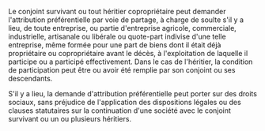 Le conjoint survivant ou tout héritier copropriétaire peut demander l'attribution préférentielle par voie de partage, à charge de soulte s'il y a lieu, de toute entreprise, ou partie d'entreprise agricole, commerciale, industrielle, artisanale ou libérale ou quote-part indivise d'une telle entreprise, même formée pour une part de biens dont il était déjà propriétaire ou copropriétaire avant le décès, à l'exploitation de laquelle il participe ou a participé effectivement. Dans le cas de l'héritier, la condition de participation peut être ou avoir été remplie par son conjoint ou ses descendants.

S'il y a lieu, la demande d'attribution préférentielle peut porter sur des droits sociaux, sans préjudice de l'application des dispositions légales ou des clauses statutaires sur la continuation d'une société avec le conjoint survivant ou un ou plusieurs héritiers.
